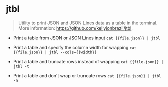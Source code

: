 # jtbl
> Utility to print JSON and JSON Lines data as a table in the terminal.
> More information: <https://github.com/kellyjonbrazil/jtbl>.

- Print a table from JSON or JSON Lines input
`cat {{file.json}} | jtbl`

- Print a table and specify the column width for wrapping
`cat {{file.json}} | jtbl --cols={{width}}`

- Print a table and truncate rows instead of wrapping
`cat {{file.json}} | jtbl -t`

- Print a table and don't wrap or truncate rows
`cat {{file.json}} | jtbl -n`

